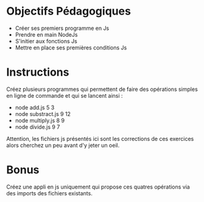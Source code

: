 # Objectifs Pédagogiques
* Créer ses premiers programme en Js
* Prendre en main NodeJs
* S'initier aux fonctions Js
* Mettre en place ses premières conditions Js

# Instructions 
Créez plusieurs programmes qui permettent de faire des opérations simples en ligne de commande et qui se lancent ainsi :
- node add.js 5 3
- node substract.js 9 12
- node multiply.js 8 9
- node divide.js 9 7

Attention, les fichiers js présentés ici sont les corrections de ces exercices alors cherchez un peu avant d'y jeter un oeil.

# Bonus
Créez une appli en js uniquement qui propose ces quatres opérations via des imports des fichiers existants. 
